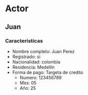 
# Actor
## Juan
### Caracteristicas
* Nombre completo: Juan Perez
* Registrado: si
* Nacionalidad: colombia
* Residencia: Medellín
* Forma de pago: Targeta de credito
  * Numero: 123456789
  * Mes: 05
  * Año: 25